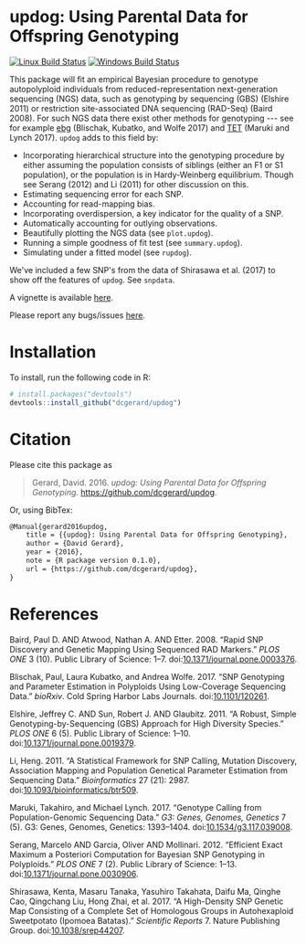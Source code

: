 
<!-- README.md is generated from README.Rmd. Please edit that file -->
updog: Using Parental Data for Offspring Genotyping
===================================================

[![Linux Build Status](https://travis-ci.org/dcgerard/updog.svg?branch=master)](https://travis-ci.org/dcgerard/updog) [![Windows Build Status](https://ci.appveyor.com/api/projects/status/github/dcgerard/updog?branch=master&svg=true)](https://ci.appveyor.com/project/dcgerard/updog) <!-- [![Coverage Status](https://img.shields.io/codecov/c/github/dcgerard/updog/master.svg)](https://codecov.io/github/dcgerard/updog?branch=master) --> <!-- [![License: GPL v3](https://img.shields.io/badge/License-GPL%20v3-blue.svg)](http://www.gnu.org/licenses/gpl-3.0) -->

This package will fit an empirical Bayesian procedure to genotype autopolyploid individuals from reduced-representation next-generation sequencing (NGS) data, such as genotyping by sequencing (GBS) (Elshire 2011) or restriction site-associated DNA sequencing (RAD-Seq) (Baird 2008). For such NGS data there exist other methods for genotyping --- see for example [ebg](https://github.com/pblischak/polyploid-genotyping) (Blischak, Kubatko, and Wolfe 2017) and [TET](http://www.g3journal.org/lookup/suppl/doi:10.1534/g3.117.039008/-/DC1) (Maruki and Lynch 2017). `updog` adds to this field by:

-   Incorporating hierarchical structure into the genotyping procedure by either assuming the population consists of siblings (either an F1 or S1 population), or the population is in Hardy-Weinberg equilibrium. Though see Serang (2012) and Li (2011) for other discussion on this.
-   Estimating sequencing error for each SNP.
-   Accounting for read-mapping bias.
-   Incorporating overdispersion, a key indicator for the quality of a SNP.
-   Automatically accounting for outlying observations.
-   Beautifully plotting the NGS data (see `plot.updog`).
-   Running a simple goodness of fit test (see `summary.updog`).
-   Simulating under a fitted model (see `rupdog`).

We've included a few SNP's from the data of Shirasawa et al. (2017) to show off the features of `updog`. See `snpdata`.

A vignette is available [here](https://dcgerard.github.io/updog/articles/smells_like_updog.html).

Please report any bugs/issues [here](https://github.com/dcgerard/updog/issues).

Installation
============

To install, run the following code in R:

``` r
# install.packages("devtools")
devtools::install_github("dcgerard/updog")
```

Citation
========

Please cite this package as

> Gerard, David. 2016. *updog: Using Parental Data for Offspring Genotyping*. <https://github.com/dcgerard/updog>.

Or, using BibTex:

``` tex
@Manual{gerard2016updog,
    title = {{updog}: Using Parental Data for Offspring Genotyping},
    author = {David Gerard},
    year = {2016},
    note = {R package version 0.1.0},
    url = {https://github.com/dcgerard/updog},
}
```

References
==========

Baird, Paul D. AND Atwood, Nathan A. AND Etter. 2008. “Rapid SNP Discovery and Genetic Mapping Using Sequenced RAD Markers.” *PLOS ONE* 3 (10). Public Library of Science: 1–7. doi:[10.1371/journal.pone.0003376](https://doi.org/10.1371/journal.pone.0003376).

Blischak, Paul, Laura Kubatko, and Andrea Wolfe. 2017. “SNP Genotyping and Parameter Estimation in Polyploids Using Low-Coverage Sequencing Data.” *bioRxiv*. Cold Spring Harbor Labs Journals. doi:[10.1101/120261](https://doi.org/10.1101/120261).

Elshire, Jeffrey C. AND Sun, Robert J. AND Glaubitz. 2011. “A Robust, Simple Genotyping-by-Sequencing (GBS) Approach for High Diversity Species.” *PLOS ONE* 6 (5). Public Library of Science: 1–10. doi:[10.1371/journal.pone.0019379](https://doi.org/10.1371/journal.pone.0019379).

Li, Heng. 2011. “A Statistical Framework for SNP Calling, Mutation Discovery, Association Mapping and Population Genetical Parameter Estimation from Sequencing Data.” *Bioinformatics* 27 (21): 2987. doi:[10.1093/bioinformatics/btr509](https://doi.org/10.1093/bioinformatics/btr509).

Maruki, Takahiro, and Michael Lynch. 2017. “Genotype Calling from Population-Genomic Sequencing Data.” *G3: Genes, Genomes, Genetics* 7 (5). G3: Genes, Genomes, Genetics: 1393–1404. doi:[10.1534/g3.117.039008](https://doi.org/10.1534/g3.117.039008).

Serang, Marcelo AND Garcia, Oliver AND Mollinari. 2012. “Efficient Exact Maximum a Posteriori Computation for Bayesian SNP Genotyping in Polyploids.” *PLOS ONE* 7 (2). Public Library of Science: 1–13. doi:[10.1371/journal.pone.0030906](https://doi.org/10.1371/journal.pone.0030906).

Shirasawa, Kenta, Masaru Tanaka, Yasuhiro Takahata, Daifu Ma, Qinghe Cao, Qingchang Liu, Hong Zhai, et al. 2017. “A High-Density SNP Genetic Map Consisting of a Complete Set of Homologous Groups in Autohexaploid Sweetpotato (Ipomoea Batatas).” *Scientific Reports* 7. Nature Publishing Group. doi:[10.1038/srep44207](https://doi.org/10.1038/srep44207).
